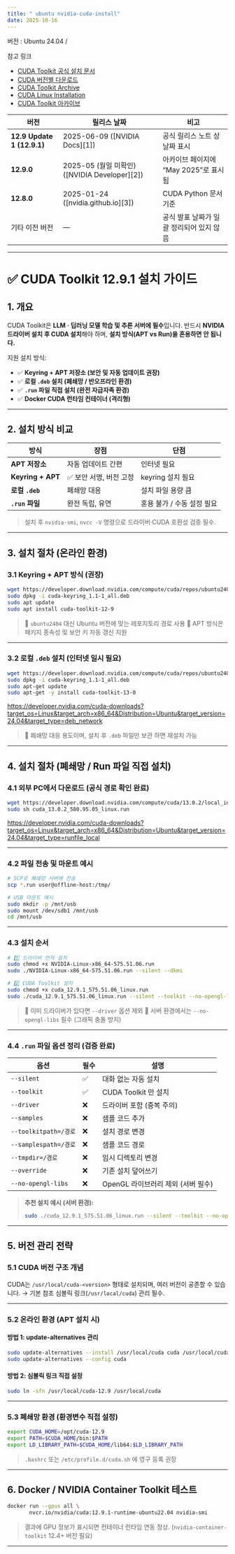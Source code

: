 ```yaml
---
title: " ubuntu nvidia-cuda-install"
date: 2025-10-16
---
```

버전 : Ubuntu 24.04 /

참고 링크
- [CUDA Toolkit 공식 설치 문서](https://docs.nvidia.com/cuda/)
- [CUDA 버전별 다운로드](https://developer.nvidia.com/cuda-toolkit-archive)
- [CUDA Toolkit Archive](https://developer.nvidia.com/cuda-toolkit-archive)
- [CUDA Linux Installation](https://docs.nvidia.com/cuda/cuda-installation-guide-linux/) 
- [CUDA Toolkit 아카이브](https://developer.nvidia.com/cuda-toolkit-archive)


| 버전                         | 릴리스 날짜                                   | 비고                        |
| -------------------------- | ---------------------------------------- | ------------------------- |
| **12.9 Update 1 (12.9.1)** | 2025-06-09 ([NVIDIA Docs][1])            | 공식 릴리스 노트 상 날짜 표시         |
| **12.9.0**                 | 2025-05 (월일 미확인) ([NVIDIA Developer][2]) | 아카이브 페이지에 “May 2025”로 표시됨 |
| **12.8.0**                 | 2025-01-24 ([nvidia.github.io][3])       | CUDA Python 문서 기준         |
| 기타 이전 버전                   | —                                        | 공식 발표 날짜가 일괄 정리되어 있지 않음   |


---

# ✅ CUDA Toolkit 12.9.1 설치 가이드 

## 1. 개요

CUDA Toolkit은 **LLM · 딥러닝 모델 학습 및 추론 서버에 필수**입니다.
반드시 **NVIDIA 드라이버 설치 후 CUDA 설치**해야 하며,
**설치 방식(APT vs Run)을 혼용하면 안 됩니다.**

지원 설치 방식:

* ✅ **Keyring + APT 저장소 (보안 및 자동 업데이트 권장)**
* ✅ **로컬 `.deb` 설치 (폐쇄망 / 반오프라인 환경)**
* ✅ **`.run` 파일 직접 설치 (완전 자급자족 환경)**
* ✅ **Docker CUDA 런타임 컨테이너 (격리형)**

---

## 2. 설치 방식 비교

| 방식                | 장점             | 단점               |
| ----------------- | -------------- | ---------------- |
| **APT 저장소**       | 자동 업데이트 간편     | 인터넷 필요           |
| **Keyring + APT** | ✅ 보안 서명, 버전 고정 | keyring 설치 필요    |
| **로컬 `.deb`**     | 폐쇄망 대응         | 설치 파일 용량 큼       |
| **`.run` 파일**     | 완전 독립, 유연      | 혼용 불가 / 수동 설정 필요 |

> 설치 후 `nvidia-smi`, `nvcc -V` 명령으로 드라이버·CUDA 호환성 검증 필수.

---

## 3. 설치 절차 (온라인 환경)

### 3.1 Keyring + APT 방식 (권장)

```bash
wget https://developer.download.nvidia.com/compute/cuda/repos/ubuntu2404/x86_64/cuda-keyring_1.1-1_all.deb
sudo dpkg -i cuda-keyring_1.1-1_all.deb
sudo apt update
sudo apt install cuda-toolkit-12-9
```

> 🔹 `ubuntu2404` 대신 Ubuntu 버전에 맞는 레포지토리 경로 사용
> 🔹 APT 방식은 패키지 종속성 및 보안 키 자동 갱신 지원

---

### 3.2 로컬 `.deb` 설치 (인터넷 일시 필요)

```bash
wget https://developer.download.nvidia.com/compute/cuda/repos/ubuntu2404/x86_64/cuda-keyring_1.1-1_all.deb
sudo dpkg -i cuda-keyring_1.1-1_all.deb
sudo apt-get update
sudo apt-get -y install cuda-toolkit-13-0

```

https://developer.nvidia.com/cuda-downloads?target_os=Linux&target_arch=x86_64&Distribution=Ubuntu&target_version=24.04&target_type=deb_network

> 🔸 폐쇄망 대응 용도이며, 설치 후 `.deb` 파일만 보관 하면 재설치 가능

---

## 4. 설치 절차 (폐쇄망 / Run 파일 직접 설치)

### 4.1 외부 PC에서 다운로드 (공식 경로 확인 완료)

```bash
wget https://developer.download.nvidia.com/compute/cuda/13.0.2/local_installers/cuda_13.0.2_580.95.05_linux.run
sudo sh cuda_13.0.2_580.95.05_linux.run
```
https://developer.nvidia.com/cuda-downloads?target_os=Linux&target_arch=x86_64&Distribution=Ubuntu&target_version=24.04&target_type=runfile_local

---

### 4.2 파일 전송 및 마운트 예시

```bash
# SCP로 폐쇄망 서버에 전송
scp *.run user@offline-host:/tmp/

# USB 마운트 예시
sudo mkdir -p /mnt/usb
sudo mount /dev/sdb1 /mnt/usb
cd /mnt/usb
```

---

### 4.3 설치 순서

```bash
# 1️⃣ 드라이버 먼저 설치
sudo chmod +x NVIDIA-Linux-x86_64-575.51.06.run
sudo ./NVIDIA-Linux-x86_64-575.51.06.run --silent --dkms

# 2️⃣ CUDA Toolkit 설치
sudo chmod +x cuda_12.9.1_575.51.06_linux.run
sudo ./cuda_12.9.1_575.51.06_linux.run --silent --toolkit --no-opengl-libs
```

> 🔹 이미 드라이버가 있다면 `--driver` 옵션 제외
> 🔹 서버 환경에서는 `--no-opengl-libs` 필수 (그래픽 충돌 방지)

---

### 4.4 `.run` 파일 옵션 정리 (검증 완료)

| 옵션                  | 필수 | 설명                      |
| ------------------- | -- | ----------------------- |
| `--silent`          | ✅  | 대화 없는 자동 설치             |
| `--toolkit`         | ✅  | CUDA Toolkit 만 설치       |
| `--driver`          | ❌  | 드라이버 포함 (중복 주의)         |
| `--samples`         | ❌  | 샘플 코드 추가                |
| `--toolkitpath=/경로` | ❌  | 설치 경로 변경                |
| `--samplespath=/경로` | ❌  | 샘플 코드 경로                |
| `--tmpdir=/경로`      | ❌  | 임시 디렉토리 변경              |
| `--override`        | ❌  | 기존 설치 덮어쓰기              |
| `--no-opengl-libs`  | ❌  | OpenGL 라이브러리 제외 (서버 필수) |

> **추천 설치 예시 (서버 환경):**
>
> ```bash
> sudo ./cuda_12.9.1_575.51.06_linux.run --silent --toolkit --no-opengl-libs
> ```

---

## 5. 버전 관리 전략

### 5.1 CUDA 버전 구조 개념

CUDA는 `/usr/local/cuda-<version>` 형태로 설치되며,
여러 버전이 공존할 수 있습니다.
→ 기본 참조 심볼릭 링크(`/usr/local/cuda`) 관리 필수.

---

### 5.2 온라인 환경 (APT 설치 시)

#### 방법 1: update-alternatives 관리

```bash
sudo update-alternatives --install /usr/local/cuda cuda /usr/local/cuda-12.9 90
sudo update-alternatives --config cuda
```

#### 방법 2: 심볼릭 링크 직접 설정

```bash
sudo ln -sfn /usr/local/cuda-12.9 /usr/local/cuda
```

---

### 5.3 폐쇄망 환경 (환경변수 직접 설정)

```bash
export CUDA_HOME=/opt/cuda-12.9
export PATH=$CUDA_HOME/bin:$PATH
export LD_LIBRARY_PATH=$CUDA_HOME/lib64:$LD_LIBRARY_PATH
```

> `.bashrc` 또는 `/etc/profile.d/cuda.sh` 에 영구 등록 권장

---

## 6. Docker / NVIDIA Container Toolkit 테스트

```bash
docker run --gpus all \
       nvcr.io/nvidia/cuda:12.9.1-runtime-ubuntu22.04 nvidia-smi
```

> 결과에 GPU 정보가 표시되면 컨테이너 런타임 연동 정상.
> (`nvidia-container-toolkit` 12.4+ 버전 필요)

---
